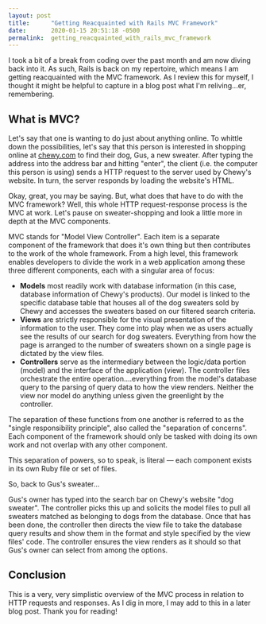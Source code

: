 ```yaml
---
layout: post
title:      "Getting Reacquainted with Rails MVC Framework"
date:       2020-01-15 20:51:18 -0500
permalink:  getting_reacquainted_with_rails_mvc_framework
---
```



I took a bit of a break from coding over the past month and am now diving back into it. As such, Rails is back on my repertoire, which means I am getting reacquainted with the MVC framework. As I review this for myself, I thought it might be helpful to capture in a blog post what I'm reliving...er, remembering.

## What is MVC?

Let's say that one is wanting to do just about anything online. To whittle down the possibilities, let's say that this person is interested in shopping online at [chewy.com](http://chewy.com) to find their dog, Gus, a new sweater. After typing the address into the address bar and hitting "enter", the client (i.e. the computer this person is using) sends a HTTP request to the server used by Chewy's website. In turn, the server responds by loading the website's HTML.

Okay, great, you may be saying. But, what does that have to do with the MVC framework? Well, this whole HTTP request-response process is the MVC at work. Let's pause on sweater-shopping and look a little more in depth at the MVC components. 

MVC stands for "Model View Controller". Each item is a separate component of the framework that does it's own thing but then contributes to the work of the whole framework. From a high level, this framework enables developers to divide the work in a web application among these three different components, each with a singular area of focus: 

- **Models** most readily work with database information (in this case, database information of Chewy's products). Our model is linked to the specific database table that houses all of the dog sweaters sold by Chewy and accesses the sweaters based on our filtered search criteria.
- **Views** are strictly responsible for the visual presentation of the information to the user. They come into play when we as users actually see the results of our search for dog sweaters. Everything from how the page is arranged to the number of sweaters shown on a single page is dictated by the view files.
- **Controllers** serve as the intermediary between the logic/data portion (model) and the interface of the application (view). The controller files orchestrate the entire operation....everything from the model's database query to the parsing of query data to how the view renders. Neither the view nor model do anything unless given the greenlight by the controller.

The separation of these functions from one another is referred to as the "single responsibility principle", also called the "separation of concerns". Each component of the framework should only be tasked with doing its own work and not overlap with any other component.

This separation of powers, so to speak, is literal –– each component exists in its own Ruby file or set of files. 

So, back to Gus's sweater...

Gus's owner has typed into the search bar on Chewy's website "dog sweater". The controller picks this up and solicits the model files to pull all sweaters matched as belonging to dogs from the database. Once that has been done, the controller then directs the view file to take the database query results and show them in the format and style specified by the view files' code. The controller ensures the view renders as it should so that Gus's owner can select from among the options.

## Conclusion
This is a very, very simplistic overview of the MVC process in relation to HTTP requests and responses. As I dig in more, I may add to this in a later blog post. Thank you for reading!






